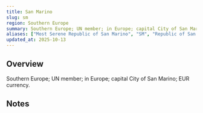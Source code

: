```yaml
---
title: San Marino
slug: sm
region: Southern Europe
summary: Southern Europe; UN member; in Europe; capital City of San Marino; EUR currency.
aliases: ["Most Serene Republic of San Marino", "SM", "Republic of San Marino"]
updated_at: 2025-10-13
---
```


## Overview

Southern Europe; UN member; in Europe; capital City of San Marino; EUR currency.

## Notes

<!-- Add your first note below -->
